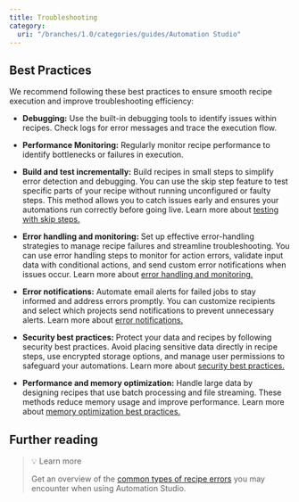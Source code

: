 ```yaml
---
title: Troubleshooting
category:
  uri: "/branches/1.0/categories/guides/Automation Studio"
---
```


## Best Practices

We recommend following these best practices to ensure smooth recipe execution and improve troubleshooting efficiency:

- **Debugging:** Use the built-in debugging tools to identify issues within recipes. Check logs for error messages and trace the execution flow.

- **Performance Monitoring:** Regularly monitor recipe performance to identify bottlenecks or failures in execution.

- **Build and test incrementally:** Build recipes in small steps to simplify error detection and debugging. You can use the skip step feature to test specific parts of your recipe without running unconfigured or faulty steps. This method allows you to catch issues early and ensures your automations run correctly before going live. Learn more about [testing with skip steps.](https://docs.workato.com/troubleshooting/tips-and-tricks/test-frequently.html)

- **Error handling and monitoring:** Set up effective error-handling strategies to manage recipe failures and streamline troubleshooting. You can use error handling steps to monitor for action errors, validate input data with conditional actions, and send custom error notifications when issues occur. Learn more about [error handling and monitoring.](https://docs.workato.com/recipes/best-practices-error-handling.html)

- **Error notifications:** Automate email alerts for failed jobs to stay informed and address errors promptly. You can customize recipients and select which projects send notifications to prevent unnecessary alerts. Learn more about [error notifications.](https://docs.workato.com/recipes/error-notifications.html#error-notifications)

- **Security best practices:** Protect your data and recipes by following security best practices. Avoid placing sensitive data directly in recipe steps, use encrypted storage options, and manage user permissions to safeguard your automations. Learn more about [security best practices.](https://docs.workato.com/recipes/recipe-security.html)

- **Performance and memory optimization:** Handle large data by designing recipes that use batch processing and file streaming. These methods reduce memory usage and improve performance. Learn more about [memory optimization best practices.](https://docs.workato.com/recipes/memory-utilization.html)

## Further reading

> 💡 Learn more
>
> Get an overview of the [common types of recipe errors](https://docs.workato.com/recipes/design-runtime-error.html#common-recipe-errors) you may encounter when using Automation Studio.
